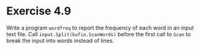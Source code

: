 # Exercise 4.9

Write a program `wordfreq` to report the frequency of each word in an input
text file.  Call `input.Split(bufio.ScanWords)` before the first call to `Scan`
to break the input into words instead of lines.

